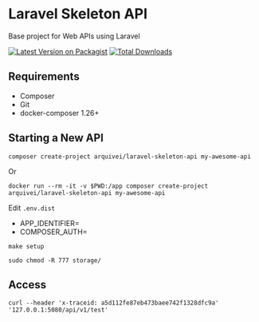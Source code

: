 # Laravel Skeleton API

Base project for Web APIs using Laravel

[![Latest Version on Packagist](https://img.shields.io/packagist/v/arquivei/laravel-skeleton-api.svg?style=flat-square)](https://packagist.org/packages/arquivei/laravel-skeleton-api)
[![Total Downloads](https://img.shields.io/packagist/dt/arquivei/laravel-skeleton-api.svg?style=flat-square)](https://packagist.org/packages/arquivei/laravel-skeleton-api)

## Requirements

+ Composer
+ Git
+ docker-composer 1.26+

## Starting a New API

```shell script
composer create-project arquivei/laravel-skeleton-api my-awesome-api
```
Or

```shell script
docker run --rm -it -v $PWD:/app composer create-project arquivei/laravel-skeleton-api my-awesome-api
```

Edit `.env.dist`

+ APP_IDENTIFIER=<NEW-API-NAME>
+ COMPOSER_AUTH=

```shell script
make setup

sudo chmod -R 777 storage/
```

## Access

```shell script
curl --header 'x-traceid: a5d112fe87eb473baee742f1328dfc9a' '127.0.0.1:5080/api/v1/test'
```
